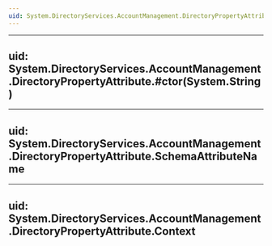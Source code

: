 ```yaml
---
uid: System.DirectoryServices.AccountManagement.DirectoryPropertyAttribute
---
```


---
uid: System.DirectoryServices.AccountManagement.DirectoryPropertyAttribute.#ctor(System.String)
---

---
uid: System.DirectoryServices.AccountManagement.DirectoryPropertyAttribute.SchemaAttributeName
---

---
uid: System.DirectoryServices.AccountManagement.DirectoryPropertyAttribute.Context
---
